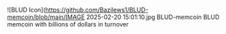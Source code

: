 ![BLUD Icon](https://github.com/Bazilews1/BLUD-memcoin/blob/main/IMAGE 2025-02-20 15:01:10.jpg
 BLUD-memcoin
BLUD memcoin with billions of dollars in turnover

